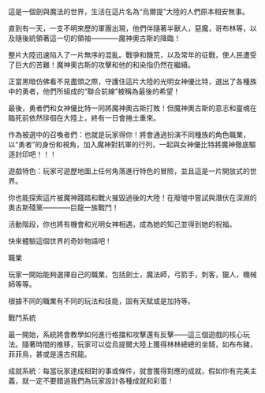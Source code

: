 這是一個劍與魔法的世界，生活在這片名為“烏爾提”大陸的人們原本相安無事。

直到有一天，一支不明來歷的軍團出現，他們伴隨著半獸人，惡魔，哥布林等，以及隨後統領著這一切的領袖————魔神奧古斯的降臨！

整片大陸迅速陷入了一片無序的混亂。戰爭和饑荒，以及常年的征戰，使人民遭受了巨大的苦難！魔神奧古斯的攻擊和他的和染指仍然在繼續。

正當黑暗仿佛看不見盡頭之際，守護住這片大陸的光明女神優比特，選出了各種族中的勇者，他們所組成的“聯合前線”被稱為最後的希望！

最後，勇者們和女神優比特一同將魔神奧古斯打敗！但魔神奧古斯的意志和靈魂在臨死前依然徘徊在大陸上，終有一日會捲土重來。

作為被選中的召喚者們：也就是玩家得你！將會通過扮演不同種族的角色職業，以“勇者”的身份和視角，加入魔神對抗軍的行列，一起與女神優比特將魔神徹底驅逐封印吧！！！

遊戲特色：玩家可遊歷地圖上任何角落進行特色的冒險，並且這是一片開放式的世界。

你也能探索這片被魔神踐踏和戰火摧毀過後的大陸！在廢墟中嘗試與潛伏在深淵的奧古斯殘黨————巨龍一族戰鬥！

活動階段，你也將有機會和光明女神相遇，成為她的知己並得到她的祝福。

快來體驗這個世界的奇妙物語吧！

職業

玩家一開始能夠選擇自己的職業，包括劍士，魔法師，弓箭手，刺客，獵人，機械師等等。

根據不同的職業有不同的玩法和技能，固有天賦或是加持等。

戰鬥系統

最一開始，系統將會教學如何進行格擋和攻擊還有反擊——這三個遊戲的核心玩法。隨著時間的推移，玩家可以從烏提爾大陸上獲得林林總總的坐騎，如布布豬，菲菲鳥，甚或是遠古飛龍。

成就系統：每當玩家達成相對的事或條件，就會獲得對應的成就，假如你有完美主義，就一定不要錯過我們為玩家設計各種成就和彩蛋！
